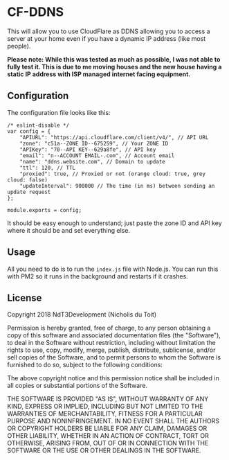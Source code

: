 # CF-DDNS

This will allow you to use CloudFlare as DDNS allowing you to access a server at your home even if you have a dynamic IP address (like most people).

**Please note: While this was tested as much as possible, I was not able to fully test it. This is due to me moving houses and the new house having a static IP address with ISP managed internet facing equipment.**

## Configuration

The configuration file looks like this:

```
/* eslint-disable */
var config = {
	"APIURL": "https://api.cloudflare.com/client/v4/", // API URL
	"zone": "c51a--ZONE ID--675259", // Your ZONE ID
	"APIKey": "70--API KEY--629a8fe", // API key
	"email": "n--ACCOUNT EMAIL-.com", // Account email
	"name": "ddns.website.com", // Domain to update
	"ttl": 120, // TTL
	"proxied": true, // Proxied or not (orange cloud: true, grey cloud: false)
	"updateInterval": 900000 // The time (in ms) between sending an update request
};

module.exports = config;
```

It should be easy enough to understand; just paste the zone ID and API key where it should be and set everything else.

## Usage

All you need to do is to run the `index.js` file with Node.js. You can run this with PM2 so it runs in the background and restarts if it crashes.

## License

Copyright 2018 NdT3Development (Nicholis du Toit)

Permission is hereby granted, free of charge, to any person obtaining a copy of this software and associated documentation files (the "Software"), to deal in the Software without restriction, including without limitation the rights to use, copy, modify, merge, publish, distribute, sublicense, and/or sell copies of the Software, and to permit persons to whom the Software is furnished to do so, subject to the following conditions:

The above copyright notice and this permission notice shall be included in all copies or substantial portions of the Software.

THE SOFTWARE IS PROVIDED "AS IS", WITHOUT WARRANTY OF ANY KIND, EXPRESS OR IMPLIED, INCLUDING BUT NOT LIMITED TO THE WARRANTIES OF MERCHANTABILITY, FITNESS FOR A PARTICULAR PURPOSE AND NONINFRINGEMENT. IN NO EVENT SHALL THE AUTHORS OR COPYRIGHT HOLDERS BE LIABLE FOR ANY CLAIM, DAMAGES OR OTHER LIABILITY, WHETHER IN AN ACTION OF CONTRACT, TORT OR OTHERWISE, ARISING FROM, OUT OF OR IN CONNECTION WITH THE SOFTWARE OR THE USE OR OTHER DEALINGS IN THE SOFTWARE.
